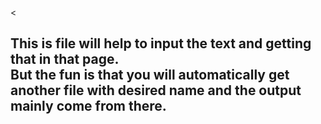 <<h2>This is file will help to input the text and getting that in that page.<br>
But the fun is that you will automatically get another file with desired name and the output mainly come from there. </h2>